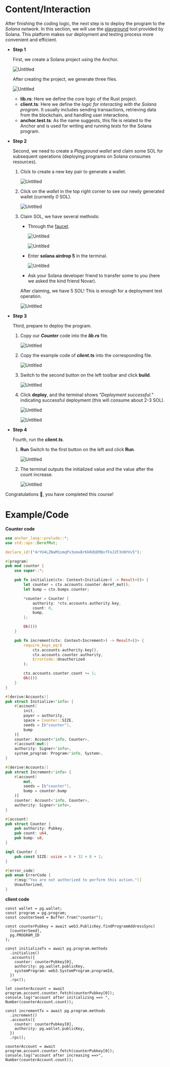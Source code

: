 # Content/Interaction

After finishing the coding logic, the next step is to deploy the program to the *Solana network*. In this section, we will use the [playground](https://beta.solpg.io/) tool provided by Solana. This platform makes our deployment and testing process more convenient and efficient.

- **Step 1**
    
    First, we create a Solana project using the Anchor.
    
    ![Untitled](./img/1-1.png)
    
    After creating the project, we generate three files.
    
    ![Untitled](./img/1-2.png)
    
    - **lib.rs**: Here we define the core logic of the Rust project.
    - **client.ts**: Here we define the *logic for interacting with the Solana program*. It usually includes sending transactions, retrieving data from the blockchain, and handling user interactions.
    - **anchor.test.ts**: As the name suggests, this file is related to the Anchor and is used for writing and running *tests* for the Solana program.
- **Step 2**
    
    Second, we need to create a *Playground wallet* and claim some SOL for subsequent operations (deploying programs on Solana consumes resources).
    
    1. Click to create a new key pair to generate a wallet.
        
        ![Untitled](./img/1-3.png)
        
    2. Click on the *wallet* in the top right corner to see our newly generated wallet (currently *0* SOL). 
        
        ![Untitled](./img/1-4.png)
        
    3. Claim SOL, we have several methods:
        - Through the [faucet](https://faucet.solana.com/).
            
            ![Untitled](./img/1-5.png)
            
            ![Untitled](./img/1-6.png)
            
        - Enter **solana airdrop 5** in the terminal.
            
            ![Untitled](./img/1-7.png)
            
        - Ask your Solana developer friend to transfer some to you (here we asked the kind friend Novar).
        
        After claiming, we have 5 SOL! This is enough for a deployment test operation.
        
        ![Untitled](./img/1-8.png)
        
- **Step 3**
    
    Third, prepare to deploy the program.
    
    1. Copy our ***Counter*** code into the ***lib.rs*** file.
        
        ![Untitled](./img/1-9.png)
        
    2. Copy the example code of ***client.ts*** into the corresponding file.
        
        ![Untitled](./img/1-10.png)
        
    3. Switch to the second button on the left toolbar and click **build**.
        
        ![Untitled](./img/1-11.png)
        
    4. Click **deploy**, and the terminal shows “*Deployment successful.*” indicating successful deployment (this will consume about 2-3 SOL).
        
        ![Untitled](./img/1-12.png)
        
        ![Untitled](./img/1-13.png)
        
- **Step 4**
    
    Fourth, run the ***client.ts***.
    
    1. **Run** Switch to the first button on the left and click **Run**.
        
        ![Untitled](./img/1-14.png)
        
    2. The terminal outputs the initialized value and the value after the count increase.
        
        ![Untitled](./img/1-15.png)

Congratulations 🎉, you have completed this course!

# Example/Code

**Counter code**

```rust
use anchor_lang::prelude::*;
use std::ops::DerefMut;

declare_id!("4rYU4LZNaM1smqPx3omxBrKkRdUEMQvfFoJ2F3nNYVv5");

#[program]
pub mod counter {
    use super::*;

    pub fn initialize(ctx: Context<Initialize>) -> Result<()> {
        let counter = ctx.accounts.counter.deref_mut();
        let bump = ctx.bumps.counter;

        *counter = Counter {
            authority: *ctx.accounts.authority.key,
            count: 0,
            bump,
        };

        Ok(())
    }

    pub fn increment(ctx: Context<Increment>) -> Result<()> {
        require_keys_eq!(
            ctx.accounts.authority.key(),
            ctx.accounts.counter.authority,
            ErrorCode::Unauthorized
        );

        ctx.accounts.counter.count += 1;
        Ok(())
    }
}

#[derive(Accounts)]
pub struct Initialize<'info> {
    #[account(
        init,
        payer = authority,
        space = Counter::SIZE,
        seeds = [b"counter"],
        bump
    )]
    counter: Account<'info, Counter>,
    #[account(mut)]
    authority: Signer<'info>,
    system_program: Program<'info, System>,
}

#[derive(Accounts)]
pub struct Increment<'info> {
    #[account(
        mut,
        seeds = [b"counter"],
        bump = counter.bump
    )]
    counter: Account<'info, Counter>,
    authority: Signer<'info>,
}

#[account]
pub struct Counter {
    pub authority: Pubkey,
    pub count: u64,
    pub bump: u8,
}

impl Counter {
    pub const SIZE: usize = 8 + 32 + 8 + 1;
}

#[error_code]
pub enum ErrorCode {
    #[msg("You are not authorized to perform this action.")]
    Unauthorized,
}
```

**client code**

```tsx
const wallet = pg.wallet;
const program = pg.program;
const counterSeed = Buffer.from("counter");

const counterPubkey = await web3.PublicKey.findProgramAddressSync(
  [counterSeed],
  pg.PROGRAM_ID
);

const initializeTx = await pg.program.methods
  .initialize()
  .accounts({
    counter: counterPubkey[0],
    authority: pg.wallet.publicKey,
    systemProgram: web3.SystemProgram.programId,
  })
  .rpc();

let counterAccount = await program.account.counter.fetch(counterPubkey[0]);
console.log("account after initializing ==> ", Number(counterAccount.count));

const incrementTx = await pg.program.methods
  .increment()
  .accounts({
    counter: counterPubkey[0],
    authority: pg.wallet.publicKey,
  })
  .rpc();

counterAccount = await program.account.counter.fetch(counterPubkey[0]);
console.log("account after increasing ==>", Number(counterAccount.count));
```